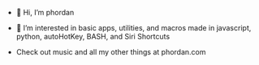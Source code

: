 - 👋 Hi, I’m phordan

- 🌱 I’m interested in basic apps, utilities, and macros made in javascript, python, autoHotKey, BASH, and Siri Shortcuts

- Check out music and all my other things at phordan.com


<!---
phordan/phordan is a ✨ special ✨ repository because its `README.md` (this file) appears on your GitHub profile.
You can click the Preview link to take a look at your changes.
--->
